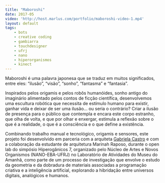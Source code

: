 ```yaml
---
title: "Maboroshi"
date: 2017-05
video: 'http://host.marlus.com/portfolio/maboroshi-video-1.mp4'
layout: default
tags:
	- bots
	- creative coding
	- gambiarra
	- touchdesigner
	- ufrj
	- nano
	- hiperorganismos
	- kinect
---
```


Maboroshi é uma palavra japonesa que se traduz em muitos significados, entre eles: “ilusão”, “visão”, “sonho”, “fantasma” e “fantasia”. 

Inspirados pelos origamis e pelos robôs humanóides, sonho antigo do imaginário alimentado pelos contos de ficção científica, desenvolvemos uma escultura robótica que necessita de estímulo humano para existir, ganhar vida e deixar de ser uma ilusão... ou seria o contrário? Criar a ilusão de presença para o público que contempla e encara este corpo estranho, que olha de volta, e que por olhar e enxergar, estimula a reflexão sobre o que é a realidade, o que é a consciência e o que define a existência.

Combinando trabalho manual e tecnológico, origamis e sensores, este projeto foi desenvolvido em parceria com a arquiteta [Gabriela Castro](http://www.gabicastro.com/) e com a colaboração da estudante de arquitetura Marinah Raposo, durante o open lab do simpósio Hiperogânicos 7, organizado pelo Núcleo de Artes e Novos Organismos (NANO-EBA-UFRJ) no Laboratório de Atividades do Museu do Amanhã, como parte de um processo de investigação que envolve o estudo da geometria e da dobradura de materiais associadas a programação criativa e a inteligência artificial, explorando a hibridação entre universos digitais, analógicos e humanos.